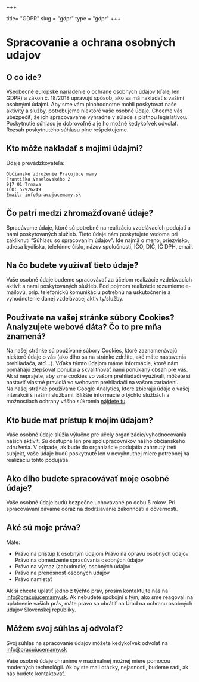 +++

title= "GDPR"
slug = "gdpr"
type = "gdpr"
+++

# Spracovanie a ochrana osobných udajov

## O co ide?

Všeobecné európske nariadenie o ochrane osobných údajov (ďalej len GDPR) a zákon č. 18/2018 upravujú spôsob, ako sa má
nakladať s vašimi osobnými údajmi. Aby sme vám plnohodnotne mohli poskytovať naše aktivity a služby, potrebujeme
niektoré vaše osobné údaje. Chceme vás ubezpečiť, že ich spracovávame výhradne v súlade s platnou legislatívou.
Poskytnutie súhlasu je dobrovoľné a je ho možné kedykoľvek odvolať. Rozsah poskytnutého súhlasu plne rešpektujeme.

## Kto môže nakladať s mojimi údajmi?

Údaje prevádzkovateľa:

    Občianske združenie Pracujúce mamy
    Františka Veselovského 2 
    917 01 Trnava 
    IČO: 52926249 
    Email: info@pracujucemamy.sk

## Čo patrí medzi zhromažďované údaje?

Spracúvame údaje, ktoré sú potrebné na realizáciu vzdelávacích podujatí a nami poskytovaných služieb. Tieto údaje nám
poskytujete vedome pri zakliknutí “Súhlasu so spracovaním údajov”. Ide najmä o meno, priezvisko, adresa bydliska,
telefónne číslo, názov spoločnosti, IČO, DIČ, IČ DPH, email.

## Na čo budete využívať tieto údaje?

Vaše osobné údaje budeme spracovávať za účelom realizácie vzdelávacích aktivít a nami poskytovaných služieb. Pod pojmom
realizácie rozumieme e-mailovú, príp. telefonickú komunikáciu potrebnú na uskutočnenie a vyhodnotenie danej vzdelávacej
aktivity/služby.

## Používate na vašej stránke súbory Cookies? Analyzujete webové dáta? Čo to pre mňa znamená?

Na našej stránke sú používané súbory Cookies, ktoré zaznamenávajú niektoré údaje o vás (ako dlho sa na stránke zdržíte,
aké máte nastavenia prehliadača, atď…). Vďaka týmto údajom máme informácie, ktoré nám pomáhajú zlepšovať ponuku a
skvalitňovať nami ponúkaný obsah pre vás. Ak si neprajete, aby sme cookies vo vašom prehliadači využívali, môžete si
nastaviť vlastné pravidlá vo webovom prehliadači na vašom zariadení.  
Na našej stránke používame Google Analytics, ktoré zbierajú údaje o vašej interakcii s našimi službami. Bližšie
informácie o týchto službách a možnostiach ochrany vášho súkromia 
[nájdete tu](https://www.allaboutcookies.org/).

## Kto bude mať prístup k mojim údajom?

Vaše osobné údaje slúžia výlučne pre účely organizácie/vyhodnocovania našich aktivít. Sú dostupné len pre
spolupracovníkov nášho občianskeho združenia. V prípade, ak bude do organizácie podujatia zahrnutý tretí subjekt, vaše
údaje budú poskytnuté len v nevyhnutnej miere potrebnej na realizáciu tohto podujatia.

## Ako dlho budete spracovávať moje osobné údaje?

Vaše osobné údaje budú bezpečne uchovávané po dobu 5 rokov. Pri spracovávaní dávame dôraz na dodržiavanie zákonnosti a
dôvernosti.

## Aké sú moje práva?

Máte:

- Právo na prístup k osobným údajom Právo na opravu osobných údajov Právo na obmedzenie spracúvania osobných údajov
- Právo na výmaz (zabudnutie) osobných údajov
- Právo na prenosnosť osobných údajov
- Právo namietať

Ak si chcete uplatiť jedno z týchto práv, prosím kontaktujte nás na info@pracujucemamy.sk. Ak nebudete spokojní s tým,
ako sme reagovali na uplatnenie vašich práv, máte právo sa obrátiť na Úrad na ochranu osobných údajov Slovenskej
republiky.

## Môžem svoj súhlas aj odvolať?

Svoj súhlas na spracovanie údajov môžete kedykoľvek odvolať na info@pracujucemamy.sk

Vaše osobné údaje chránime v maximálnej možnej miere pomocou moderných technológii. Ak by ste mali otázky, nejasnosti,
budeme radi, ak nás budete kontaktovať.

